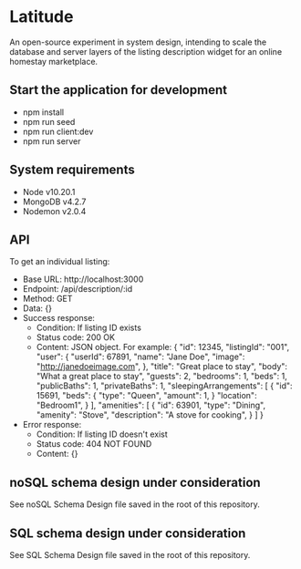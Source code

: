 # Latitude
An open-source experiment in system design, intending to scale the database and server layers of the listing description widget for an online homestay marketplace.

## Start the application for development
 - npm install
 - npm run seed
 - npm run client:dev
 - npm run server

## System requirements
 - Node v10.20.1
 - MongoDB v4.2.7
 - Nodemon v2.0.4

## API

To get an individual listing:
  - Base URL: http://localhost:3000
  - Endpoint: /api/description/:id
  - Method: GET
  - Data: {}
  - Success response:
    - Condition: If listing ID exists
    - Status code: 200 OK
    - Content: JSON object. For example:
        {
          "id": 12345,
          "listingId": "001",
          "user": {
            "userId": 67891,
            "name": "Jane Doe",
            "image": "http://janedoeimage.com",
          },
          "title": "Great place to stay",
          "body": "What a great place to stay",
          "guests": 2,
          "bedrooms": 1,
          "beds": 1,
          "publicBaths": 1,
          "privateBaths": 1,
          "sleepingArrangements": [
            {
              "id": 15691,
              "beds": {
                "type": "Queen",
                "amount": 1,
              }
              "location": "Bedroom1",
            }
          ],
          "amenities": [
            {
              "id": 63901,
              "type": "Dining",
              "amenity": "Stove",
              "description": "A stove for cooking",
            }
          ]
        }
  - Error response:
    - Condition: If listing ID doesn't exist
    - Status code: 404 NOT FOUND
    - Content: {}

## noSQL schema design under consideration
See noSQL Schema Design file saved in the root of this repository.

## SQL schema design under consideration

See SQL Schema Design file saved in the root of this repository.
